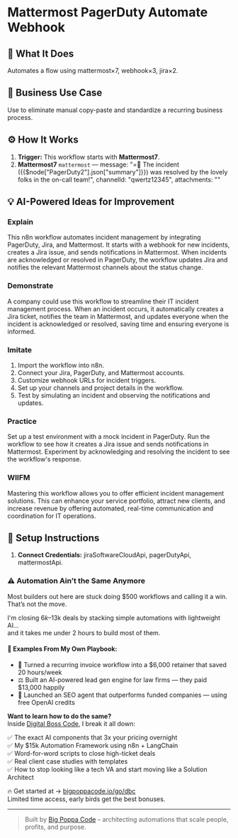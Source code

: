 # Mattermost PagerDuty Automate Webhook
  ## 🚀 What It Does
  Automates a flow using mattermost×7, webhook×3, jira×2.
  
  ## 💼 Business Use Case
  Use to eliminate manual copy-paste and standardize a recurring business process.
  
  ## ⚙️ How It Works
  1. **Trigger:** This workflow starts with **Mattermost7**.
  2. **Mattermost7** `mattermost` — message: "=🎉 The incident ({{$node["PagerDuty2"].json["summary"]}}) was resolved by the lovely folks in the on-call team!", channelId: "qwertz12345", attachments: ""
  
  ## 💡 AI-Powered Ideas for Improvement
  ### Explain
This n8n workflow automates incident management by integrating PagerDuty, Jira, and Mattermost. It starts with a webhook for new incidents, creates a Jira issue, and sends notifications in Mattermost. When incidents are acknowledged or resolved in PagerDuty, the workflow updates Jira and notifies the relevant Mattermost channels about the status change.

### Demonstrate
A company could use this workflow to streamline their IT incident management process. When an incident occurs, it automatically creates a Jira ticket, notifies the team in Mattermost, and updates everyone when the incident is acknowledged or resolved, saving time and ensuring everyone is informed.

### Imitate
1. Import the workflow into n8n.
2. Connect your Jira, PagerDuty, and Mattermost accounts.
3. Customize webhook URLs for incident triggers.
4. Set up your channels and project details in the workflow.
5. Test by simulating an incident and observing the notifications and updates.

### Practice
Set up a test environment with a mock incident in PagerDuty. Run the workflow to see how it creates a Jira issue and sends notifications in Mattermost. Experiment by acknowledging and resolving the incident to see the workflow's response.

### WIIFM
Mastering this workflow allows you to offer efficient incident management solutions. This can enhance your service portfolio, attract new clients, and increase revenue by offering automated, real-time communication and coordination for IT operations.
  
  ## 🔧 Setup Instructions
  1. **Connect Credentials:** jiraSoftwareCloudApi, pagerDutyApi, mattermostApi.
  
### ⚠️ Automation Ain’t the Same Anymore

Most builders out here are stuck doing $500 workflows and calling it a win.  
That’s not the move.  

I'm closing $6k–$13k deals by stacking simple automations with lightweight AI...  
and it takes me under 2 hours to build most of them.

#### 🧠 Examples From My Own Playbook:
- 🔁 Turned a recurring invoice workflow into a $6,000 retainer that saved 20 hours/week  
- ⚖️ Built an AI-powered lead gen engine for law firms — they paid $13,000 happily  
- 🚀 Launched an SEO agent that outperforms funded companies — using free OpenAI credits  

**Want to learn how to do the same?**  
Inside [Digital Boss Code](https://bigpoppacode.io/go/dbc), I break it all down:

✅ The exact AI components that 3x your pricing overnight  
✅ My $15k Automation Framework using n8n + LangChain  
✅ Word-for-word scripts to close high-ticket deals  
✅ Real client case studies with templates  
✅ How to stop looking like a tech VA and start moving like a Solution Architect  

🔥 Get started at → [bigpoppacode.io/go/dbc](https://bigpoppacode.io/go/dbc)  
Limited time access, early birds get the best bonuses.

---
> Built by [Big Poppa Code](https://bigpoppacode.io) – architecting automations that scale people, profits, and purpose.
  